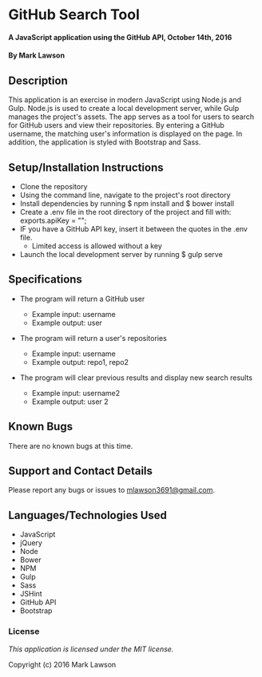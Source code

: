 # GitHub Search Tool

#### A JavaScript application using the GitHub API, October 14th, 2016

#### By Mark Lawson

## Description

This application is an exercise in modern JavaScript using Node.js and Gulp. Node.js is used to create a local development server, while Gulp manages the project's assets. The app serves as a tool for users to search for GitHub users and view their repositories. By entering a GitHub username, the matching user's information is displayed on the page. In addition, the application is styled with Bootstrap and Sass.

## Setup/Installation Instructions

* Clone the repository
* Using the command line, navigate to the project's root directory
* Install dependencies by running $ npm install and $ bower install
* Create a .env file in the root directory of the project and fill with: exports.apiKey = "";
* IF you have a GitHub API key, insert it between the quotes in the .env file.
  * Limited access is allowed without a key
* Launch the local development server by running $ gulp serve

## Specifications

* The program will return a GitHub user
    * Example input: username
    * Example output: user

* The program will return a user's repositories
    * Example input: username
    * Example output: repo1, repo2

* The program will clear previous results and display new search results
    * Example input: username2
    * Example output: user 2

## Known Bugs

There are no known bugs at this time.

## Support and Contact Details

Please report any bugs or issues to mlawson3691@gmail.com.

## Languages/Technologies Used

* JavaScript
* jQuery
* Node
* Bower
* NPM
* Gulp
* Sass
* JSHint
* GitHub API
* Bootstrap

### License

*This application is licensed under the MIT license.*

Copyright (c) 2016 Mark Lawson
